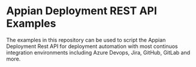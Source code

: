 # Appian Deployment REST API Examples
The examples in this repository can be used to script the Appian Deployment Rest API for deployment automation with most continuos integration environments including Azure Devops, Jira, GitHub, GitLab and more. 
